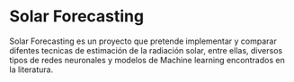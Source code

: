# Solar Forecasting
Solar Forecasting es un proyecto que pretende implementar y comparar difentes tecnicas de estimación de la radiación solar, entre ellas, diversos tipos de redes neuronales y modelos de Machine learning encontrados en la literatura. 
